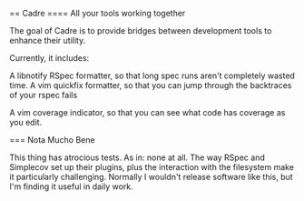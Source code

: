 == Cadre
==== All your tools working together

The goal of Cadre is to provide bridges between development tools to enhance their utility.

Currently, it includes:

A libnotify RSpec formatter, so that long spec runs aren't completely wasted time.
A vim quickfix formatter, so that you can jump through the backtraces of your rspec fails

A vim coverage indicator, so that you can see what code has coverage as you edit.

=== Nota Mucho Bene

This thing has atrocious tests. As in: none at all. The way RSpec and Simplecov
set up their plugins, plus the interaction with the filesystem make it
particularly challenging. Normally I wouldn't release software like this, but
I'm finding it useful in daily work.
